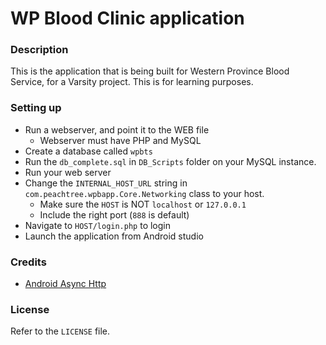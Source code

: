 # WP Blood Clinic application

### Description

This is the application that is being built for Western Province Blood Service, for a Varsity project. This is for learning purposes.

### Setting up

- Run a webserver, and point it to the WEB file
  - Webserver must have PHP and MySQL
- Create a database called `wpbts` 
- Run the `db_complete.sql` in `DB_Scripts` folder on your MySQL instance.
- Run your web server
- Change the `INTERNAL_HOST_URL` string in `com.peachtree.wpbapp.Core.Networking` class to your host.
  - Make sure the `HOST` is NOT `localhost` or `127.0.0.1`
  - Include the right port (`888` is default)
- Navigate to `HOST/login.php` to login
- Launch the application from Android studio

### Credits

- [Android Async Http](http://loopj.com/android-async-http/)

### License

Refer to the `LICENSE` file.